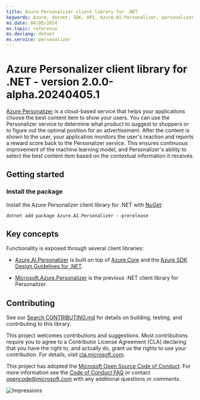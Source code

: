 ```yaml
---
title: Azure Personalizer client library for .NET
keywords: Azure, dotnet, SDK, API, Azure.AI.Personalizer, personalizer
ms.date: 04/05/2024
ms.topic: reference
ms.devlang: dotnet
ms.service: personalizer
---
```

# Azure Personalizer client library for .NET - version 2.0.0-alpha.20240405.1 


[Azure Personalizer](/azure/cognitive-services/personalizer/)
is a cloud-based service that helps your applications choose the best content item to show your users. You can use the Personalizer service to determine what product to suggest to shoppers or to figure out the optimal position for an advertisement. After the content is shown to the user, your application monitors the user's reaction and reports a reward score back to the Personalizer service. This ensures continuous improvement of the machine learning model, and Personalizer's ability to select the best content item based on the contextual information it receives.

## Getting started

### Install the package

Install the Azure Personalizer client library for .NET with [NuGet][nuget]:

```dotnetcli
dotnet add package Azure.AI.Personalizer --prerelease
```

## Key concepts
Functionality is exposed through several client libraries:

- [Azure.AI.Personalizer](https://www.nuget.org/packages/Azure.AI.Personalizer) is built on top of [Azure.Core](https://github.com/Azure/azure-sdk-for-net/blob/master/sdk/core/Azure.Core/README.md) and the [Azure SDK Design Guidelines for .NET](https://azure.github.io/azure-sdk/dotnet_introduction.html).

- [Microsoft.Azure.Personalizer](https://github.com/Azure/azure-sdk-for-net/tree/main/sdk/cognitiveservices/Personalizer) is the previous .NET client library for Personalizer.

## Contributing

See our [Search CONTRIBUTING.md][search_contrib] for details on building,
testing, and contributing to this library.

This project welcomes contributions and suggestions.  Most contributions require
you to agree to a Contributor License Agreement (CLA) declaring that you have
the right to, and actually do, grant us the rights to use your contribution. For
details, visit [cla.microsoft.com][cla].

This project has adopted the [Microsoft Open Source Code of Conduct][coc].
For more information see the [Code of Conduct FAQ][coc_faq]
or contact [opencode@microsoft.com][coc_contact] with any
additional questions or comments.

![Impressions](https://azure-sdk-impressions.azurewebsites.net/api/impressions/azure-sdk-for-net%2Fsdk%2Fpersonalizer%2FAzure.AI.Personalizer%2FREADME.png)

<!-- LINKS -->
[nuget]: https://www.nuget.org/
[search_contrib]: https://github.com/Azure/azure-sdk-for-net/tree/main/sdk/search/CONTRIBUTING.md
[cla]: https://cla.microsoft.com
[coc]: https://opensource.microsoft.com/codeofconduct/
[coc_faq]: https://opensource.microsoft.com/codeofconduct/faq/
[coc_contact]: mailto:opencode@microsoft.com

